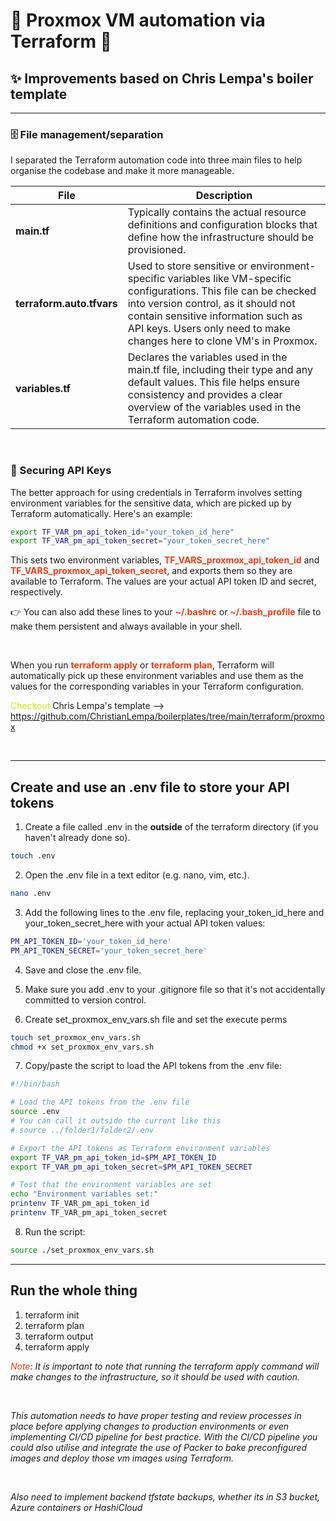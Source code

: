 # 🚀 Proxmox VM automation via Terraform 🚀

## ✨ Improvements based on Chris Lempa's boiler template

---

### 🗄️ File management/separation
I separated the Terraform automation code into three main files to help organise the codebase and make it more manageable.

File|Description
---|---
**main.tf**|Typically contains the actual resource definitions and configuration blocks that define how the infrastructure should be provisioned.
**terraform.auto.tfvars**|Used to store sensitive or environment-specific variables like VM-specific configurations. This file can be checked into version control, as it should not contain sensitive information such as API keys. Users only need to make changes here to clone VM's in Proxmox.
**variables.tf**|Declares the variables used in the main.tf file, including their type and any default values. This file helps ensure consistency and provides a clear overview of the variables used in the Terraform automation code.

<p>&nbsp;</p>

### 🔐 Securing API Keys
The better approach for using credentials in Terraform involves setting environment variables for the sensitive data, which are picked up by Terraform automatically. Here's an example:

```bash
export TF_VAR_pm_api_token_id="your_token_id_here"
export TF_VAR_pm_api_token_secret="your_token_secret_here"
```

This sets two environment variables, <font color="f03c15"> **TF_VARS_proxmox_api_token_id**</font> and <font color="f03c15">**TF_VARS_proxmox_api_token_secret**</font>, and exports them so they are available to Terraform. The values are your actual API token ID and secret, respectively.

👉 You can also add these lines to your <font color="f03c15">**~/.bashrc**</font> or <font color="f03c15">**~/.bash_profile**</font> file to make them persistent and always available in your shell.

<p>&nbsp;</p>

When you run <font color="f03c15">**terraform apply**</font> or <font color="f03c15">**terraform plan**</font>, Terraform will automatically pick up these environment variables and use them as the values for the corresponding variables in your Terraform configuration.

<font color="c5f015">Checkout</font> Chris Lempa's template --> <https://github.com/ChristianLempa/boilerplates/tree/main/terraform/proxmox>
<p>&nbsp;</p>

---

## Create and use an .env file to store your API tokens

1. Create a file called .env in the **outside** of the terraform directory (if you haven't already done so).

```bash
touch .env
```

2. Open the .env file in a text editor (e.g. nano, vim, etc.).

```bash
nano .env
```

3. Add the following lines to the .env file, replacing your_token_id_here and your_token_secret_here with your actual API token values:

```bash
PM_API_TOKEN_ID='your_token_id_here'
PM_API_TOKEN_SECRET='your_token_secret_here'
```

4. Save and close the .env file.

5. Make sure you add .env to your .gitignore file so that it's not accidentally committed to version control.

6. Create set_proxmox_env_vars.sh file and set the execute perms

```bash
touch set_proxmox_env_vars.sh
chmod +x set_proxmox_env_vars.sh
```

7. Copy/paste the script to load the API tokens from the .env file:

```bash
#!/bin/bash

# Load the API tokens from the .env file
source .env
# You can call it outside the current like this
# source ../folder1/folder2/.env

# Export the API tokens as Terraform environment variables
export TF_VAR_pm_api_token_id=$PM_API_TOKEN_ID
export TF_VAR_pm_api_token_secret=$PM_API_TOKEN_SECRET

# Test that the environment variables are set
echo "Environment variables set:"
printenv TF_VAR_pm_api_token_id
printenv TF_VAR_pm_api_token_secret
```

8. Run the script:

```bash
source ./set_proxmox_env_vars.sh
```

---
## Run the whole thing
1. terraform init
2. terraform plan
3. terraform output
4. terraform apply

*<font color="f03c15">Note</font>: It is important to note that running the terraform apply command will make changes to the infrastructure, so it should be used with caution.*

<p>&nbsp;</p>

*This automation needs to have proper testing and review processes in place before applying changes to production environments or even implementing CI/CD pipeline for best practice.*
*With the CI/CD pipeline you could also utilise and integrate the use of Packer to bake preconfigured images and deploy those vm images using Terraform.*

<p>&nbsp;</p>

*Also need to implement backend tfstate backups, whether its in S3 bucket, Azure containers or HashiCloud*
